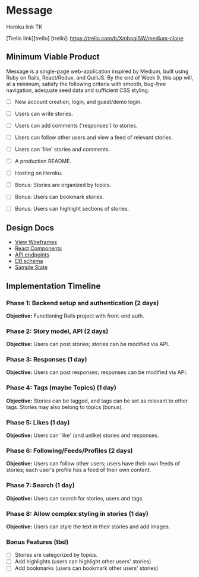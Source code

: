 # Message

Heroku link TK

[Trello link][trello]
[trello]: https://trello.com/b/XmbpaiSW/medium-clone


## Minimum Viable Product
Message is a single-page web-application inspired by Medium, built using Ruby on Rails, React/Redux, and QuillJS. By the end of Week 9, this app will, at a minimum, satisfy the following criteria with smooth, bug-free navigation, adequate seed data and sufficient CSS styling:
- [ ] New account creation, login, and guest/demo login.
- [ ] Users can write stories.
- [ ] Users can add comments ('responses') to stories.
- [ ] Users can follow other users and view a feed of relevant stories.
- [ ] Users can 'like' stories and comments.
- [ ] A production README.
- [ ] Hosting on Heroku.
- [ ] Bonus: Stories are organized by topics.
- [ ] Bonus: Users can bookmark stories.
- [ ] Bonus: Users can highlight sections of stories.


## Design Docs

* [View Wireframes][wireframes]
* [React Components][components]
* [API endpoints][api-endpoints]
* [DB schema][schema]
* [Sample State][sample-state]

[wireframes]: wireframes/
[components]: component-hierarchy.md
[sample-state]: sample-state.md
[api-endpoints]: api-endpoints.md
[schema]: schema.md


## Implementation Timeline

### Phase 1: Backend setup and authentication (2 days)

**Objective:** Functioning Rails project with front-end auth.

### Phase 2: Story model, API (2 days)

**Objective:** Users can post stories; stories can be modified via API.

### Phase 3: Responses (1 day)

**Objective:** Users can post responses; responses can be modified via API.

### Phase 4: Tags (maybe Topics) (1 day)

**Objective:** Stories can be tagged, and tags can be set as relevant to other tags. Stories may also belong to topics (bonus).

### Phase 5: Likes (1 day)

**Objective:** Users can 'like' (and unlike) stories and responses.

### Phase 6: Following/Feeds/Profiles (2 days)

**Objective:** Users can follow other users; users have their own feeds of stories; each user's profile has a feed of their own content.

### Phase 7: Search (1 day)

**Objective:** Users can search for stories, users and tags.

### Phase 8: Allow complex styling in stories (1 day)

**Objective:** Users can style the text in their stories and add images.

### Bonus Features (tbd)
- [ ] Stories are categorized by topics.
- [ ] Add highlights (users can highlight other users' stories)
- [ ] Add bookmarks (users can bookmark other users' stories)
